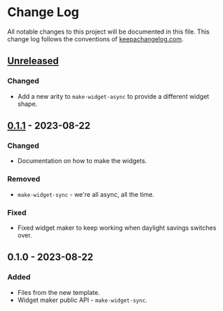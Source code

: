 # Change Log
All notable changes to this project will be documented in this file. This change log follows the conventions of [keepachangelog.com](http://keepachangelog.com/).

## [Unreleased]
### Changed
- Add a new arity to `make-widget-async` to provide a different widget shape.

## [0.1.1] - 2023-08-22
### Changed
- Documentation on how to make the widgets.

### Removed
- `make-widget-sync` - we're all async, all the time.

### Fixed
- Fixed widget maker to keep working when daylight savings switches over.

## 0.1.0 - 2023-08-22
### Added
- Files from the new template.
- Widget maker public API - `make-widget-sync`.

[Unreleased]: https://github.com/kentbull/keri-clj/compare/0.1.1...HEAD
[0.1.1]: https://github.com/kentbull/keri-clj/compare/0.1.0...0.1.1
